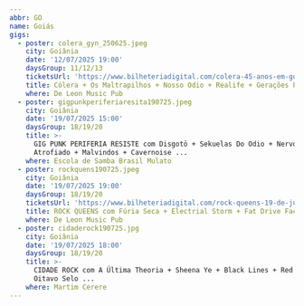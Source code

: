 ```yaml
---
abbr: GO
name: Goiás
gigs:
  - poster: colera_gyn_250625.jpeg
    city: Goiânia
    date: '12/07/2025 19:00'
    daysGroup: 11/12/13
    ticketsUrl: 'https://www.bilheteriadigital.com/colera-45-anos-em-goiania-12-de-julho'
    title: Cólera + Os Maltrapilhos + Nosso Odio + Realife + Gerações Perdidas
    where: De Leon Music Pub
  - poster: gigpunkperiferiaresita190725.jpeg
    city: Goiânia
    date: '19/07/2025 15:00'
    daysGroup: 18/19/20
    title: >-
      GIG PUNK PERIFERIA RESISTE com Disgotö + Sekuelas Do Odio + Nervo
      Atrofiado + Malvindos + Cavernoise ...
    where: Escola de Samba Brasil Mulato
  - poster: rockquens190725.jpeg
    city: Goiânia
    date: '19/07/2025 19:00'
    daysGroup: 18/19/20
    ticketsUrl: 'https://www.bilheteriadigital.com/rock-queens-19-de-julho'
    title: ROCK QUEENS com Fúria Seca + Electrial Storm + Fat Drive Factory ...
    where: De Leon Music Pub
  - poster: cidaderock190725.jpg
    city: Goiânia
    date: '19/07/2025 18:00'
    daysGroup: 18/19/20
    title: >-
      CIDADE ROCK com A Última Theoria + Sheena Ye + Black Lines + Red Mutt +
      Oitavo Selo ...
    where: Martim Cerere
---
```


